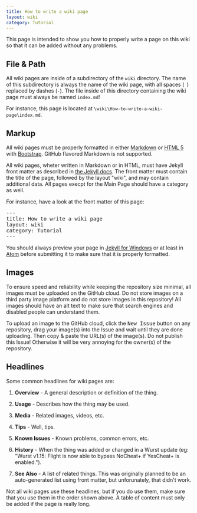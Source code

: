 ```yaml
---
title: How to write a wiki page
layout: wiki
category: Tutorial
---
```

This page is intended to show you how to properly write a page on this wiki so that it can be added without any problems.

## File & Path
All wiki pages are inside of a subdirectory of the `wiki` directory. The name of this subdirectory is always the name of the wiki page, with all spaces (` `) replaced by dashes (`-`). The file inside of this directory containing the wiki page must always be named `index.md`!

For instance, this page is located at `\wiki\How-to-write-a-wiki-page\index.md`.

## Markup
All wiki pages must be properly formatted in either [Markdown](https://guides.github.com/features/mastering-markdown/) or [HTML 5](http://www.w3schools.com/html/) with [Bootstrap](http://getbootstrap.com/). GitHub flavored Markdown is not supported.

All wiki pages, wheter written in Markdown or in HTML, must have Jekyll front matter as described in [the Jekyll docs](http://jekyllrb.com/docs/frontmatter/). The front matter must contain the title of the page, followed by the layout "wiki", and may contain additional data. All pages execpt for the Main Page should have a category as well.

For instance, have a look at the front matter of this page:

<pre>
---
title: How to write a wiki page
layout: wiki
category: Tutorial
---
</pre>

You should always preview your page in [Jekyll for Windows](https://github.com/juthilo/run-jekyll-on-windows) or at least in [Atom](https://github.com/atom/atom) before submitting it to make sure that it is properly formatted.

## Images
To ensure speed and reliability while keeping the repository size minimal, all images must be uploaded on the GitHub cloud. Do not store images on a third party image platform and do not store images in this repository! All images should have an alt text to make sure that search engines and disabled people can understand them.

To upload an image to the GitHub cloud, click the <kbd>New Issue</kbd> button on any repository, drag your image(s) into the Issue and wait until they are done uploading. Then copy & paste the URL(s) of the image(s). Do not publish this Issue! Otherwise it will be very annoying for the owner(s) of the repository.

## Headlines
Some common headlines for wiki pages are:

1. **Overview** - A general description or definition of the thing.

2. **Usage** - Describes how the thing may be used.

3. **Media** - Related images, videos, etc.

4. **Tips** - Well, tips.

5. **Known Issues** - Known problems, common errors, etc.

6. **History** - When the thing was added or changed in a Wurst update (eg: "Wurst v1.15: Flight is now able to bypass NoCheat+ if YesCheat+ is enabled.").

7. **See Also** - A list of related things. This was originally planned to be an auto-generated list using front matter, but unforunately, that didn't work.

Not all wiki pages use these headlines, but if you do use them, make sure that you use them in the order shown above. A table of content must only be added if the page is really long.
